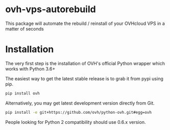 # ovh-vps-autorebuild
This package will automate the rebuild / reinstall of your OVHcloud VPS in a matter of seconds

# Installation

The very first step is the installation of OVH's official Python wrapper which works with Python 3.6+

The easiest way to get the latest stable release is to grab it from pypi using pip.

``` Bash
pip install ovh
```

Alternatively, you may get latest development version directly from Git.

``` Bash
pip install -e git+https://github.com/ovh/python-ovh.git#egg=ovh
```

People looking for Python 2 compatibility should use 0.6.x version.
